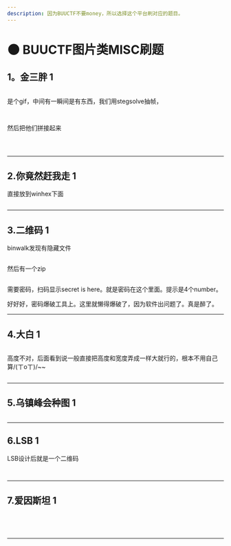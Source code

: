 ```yaml
---
description: 因为BUUCTF不要money，所以选择这个平台刷对应的题目。
---
```


# 🌑 BUUCTF图片类MISC刷题

## 1。金三胖 1

<figure><img src="../.gitbook/assets/image (14) (1) (1) (1).png" alt=""><figcaption></figcaption></figure>

是个gif，中间有一瞬间是有东西，我们用stegsolve抽帧，

<figure><img src="../.gitbook/assets/image (15) (1) (1) (1).png" alt=""><figcaption></figcaption></figure>

<figure><img src="../.gitbook/assets/image (16) (1) (1) (1).png" alt=""><figcaption></figcaption></figure>

然后把他们拼接起来

<figure><img src="../.gitbook/assets/image (17) (1).png" alt=""><figcaption></figcaption></figure>

<figure><img src="../.gitbook/assets/image (18) (1).png" alt=""><figcaption></figcaption></figure>

<figure><img src="../.gitbook/assets/image (19) (1).png" alt=""><figcaption></figcaption></figure>



***

## 2.你竟然赶我走 1

直接放到winhex下面

<figure><img src="../.gitbook/assets/image (20) (1).png" alt=""><figcaption></figcaption></figure>

***

## 3.二维码 1

binwalk发现有隐藏文件

<figure><img src="../.gitbook/assets/image (21) (1).png" alt=""><figcaption></figcaption></figure>

然后有一个zip

<figure><img src="../.gitbook/assets/image (22) (1).png" alt=""><figcaption></figcaption></figure>

需要密码，扫码显示secret is here。就是密码在这个里面。提示是4个number。

好好好，密码爆破工具上。这里就懒得爆破了，因为软件出问题了。真是醉了。

***

## 4.大白 1

<figure><img src="../.gitbook/assets/image (23) (1).png" alt=""><figcaption></figcaption></figure>

高度不对，后面看到说一般直接把高度和宽度弄成一样大就行的，根本不用自己算/(ㄒoㄒ)/\~\~

<figure><img src="../.gitbook/assets/image (24) (1).png" alt=""><figcaption></figcaption></figure>

***

## 5.乌镇峰会种图 1

<figure><img src="../.gitbook/assets/image (25) (1).png" alt=""><figcaption></figcaption></figure>

***

## 6.LSB 1

LSB设计后就是一个二维码

<figure><img src="../.gitbook/assets/image (26).png" alt=""><figcaption></figcaption></figure>

<figure><img src="../.gitbook/assets/image (27).png" alt=""><figcaption></figcaption></figure>

***

## 7.爱因斯坦 1

<figure><img src="../.gitbook/assets/image (28).png" alt=""><figcaption></figcaption></figure>

<figure><img src="../.gitbook/assets/image (29).png" alt=""><figcaption></figcaption></figure>

<figure><img src="../.gitbook/assets/image (30).png" alt=""><figcaption></figcaption></figure>



<figure><img src="../.gitbook/assets/image (31).png" alt=""><figcaption></figcaption></figure>

***























